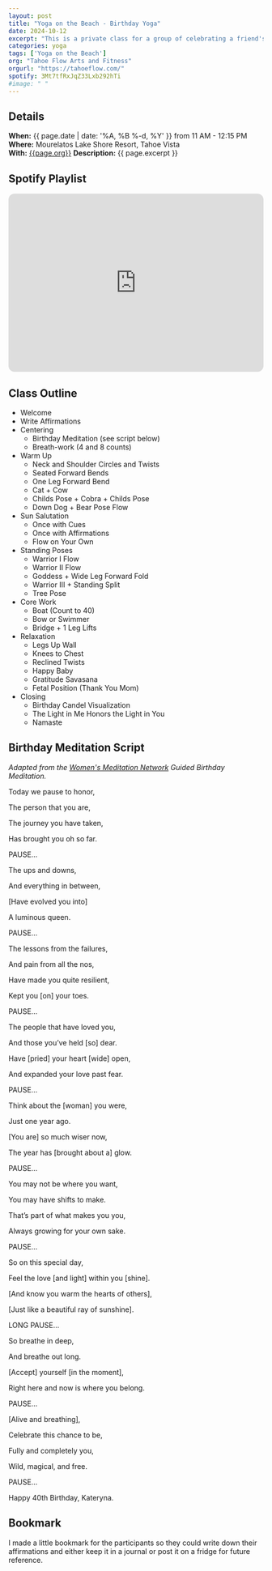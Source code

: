 ```yaml
---
layout: post
title: "Yoga on the Beach - Birthday Yoga"
date: 2024-10-12
excerpt: "This is a private class for a group of celebrating a friend's 40th birthday. They requested a light flow ending with a nice restorative savasana. The class begins with writing 12 affirmation statements, breath-work, and a birthday meditation. After a brief warm-up, we do sun salutations and add in the 12 affirmations statements as mantras. This is followed by a series of standing poses to build strength, flexibility, and balance. After a little core-work, we cool down, relax, and end with a juicy savasana."
categories: yoga
tags: ['Yoga on the Beach']
org: "Tahoe Flow Arts and Fitness"
orgurl: "https://tahoeflow.com/"
spotify: 3Mt7tfRxJqZ33Lxb292hTi
#image: " " 
---
```



## Details

**When:** {{ page.date | date: '%A, %B %-d, %Y' }} from 11 AM - 12:15 PM   
**Where:** Mourelatos Lake Shore Resort, Tahoe Vista   
**With:** [{{page.org}}]({{page.orgurl}})
**Description:** {{ page.excerpt }}  

## Spotify Playlist

<iframe style="border-radius:12px" src="https://open.spotify.com/embed/playlist/{{ page.spotify }}?utm_source=generator" width="100%" height="352" frameBorder="0" allowfullscreen="" allow="autoplay; clipboard-write; encrypted-media; fullscreen; picture-in-picture" loading="lazy"></iframe>  


## Class Outline

* Welcome
* Write Affirmations
* Centering 
	* Birthday Meditation (see script below)
	* Breath-work (4 and 8 counts)
* Warm Up
	* Neck and Shoulder Circles and Twists
	* Seated Forward Bends
	* One Leg Forward Bend 
	* Cat + Cow
	* Childs Pose + Cobra + Childs Pose
	* Down Dog + Bear Pose Flow
* Sun Salutation
	* Once with Cues
	* Once with Affirmations
	* Flow on Your Own
* Standing Poses   
	* Warrior I Flow
	* Warrior II Flow
	* Goddess + Wide Leg Forward Fold
	* Warrior III + Standing Split
	* Tree Pose
* Core Work   
	* Boat (Count to 40)
	* Bow or Swimmer
	* Bridge + 1 Leg Lifts
* Relaxation
	* Legs Up Wall
	* Knees to Chest
	* Reclined Twists
	* Happy Baby
	* Gratitude Savasana
	* Fetal Position (Thank You Mom)
* Closing 
	* Birthday Candel Visualization
	* The Light in Me Honors the Light in You
	* Namaste


## Birthday Meditation Script

_Adapted from the [Women's Meditation Network](https://womensmeditationnetwork.com/happy-birthday-guided-meditation-mfw/) Guided Birthday Meditation._

Today we pause to honor,

The person that you are,

The journey you have taken,

Has brought you oh so far.

PAUSE…

The ups and downs,

And everything in between,

[Have evolved you into]

A luminous queen.

PAUSE…

The lessons from the failures,

And pain from all the nos,

Have made you quite resilient,

Kept you [on] your toes.

PAUSE…

The people that have loved you,

And those you’ve held [so] dear.

Have [pried] your heart [wide] open,

And expanded your love past fear.

PAUSE…

Think about the [woman] you were,

Just one year ago.

[You are] so much wiser now,

The year has [brought about a] glow.

PAUSE…

You may not be where you want,

You may have shifts to make.

That’s part of what makes you you,

Always growing for your own sake.

PAUSE…

So on this special day,

Feel the love [and light] within you [shine].

[And know you warm the hearts of others],

[Just like a beautiful ray of sunshine].

LONG PAUSE…

So breathe in deep,

And breathe out long.

[Accept] yourself [in the moment],

Right here and now is where you belong.

PAUSE…

[Alive and breathing],

Celebrate this chance to be,

Fully and completely you,

Wild, magical, and free.

PAUSE…

Happy 40th Birthday, Kateryna.


## Bookmark

I made a little bookmark for the participants so they could write down their affirmations and either keep it in a journal or post it on a fridge for future reference.

<object data="/assets/pdfs/beach-yoga-birthday.pdf" width="1000" height="1000" type='application/pdf'></object>

